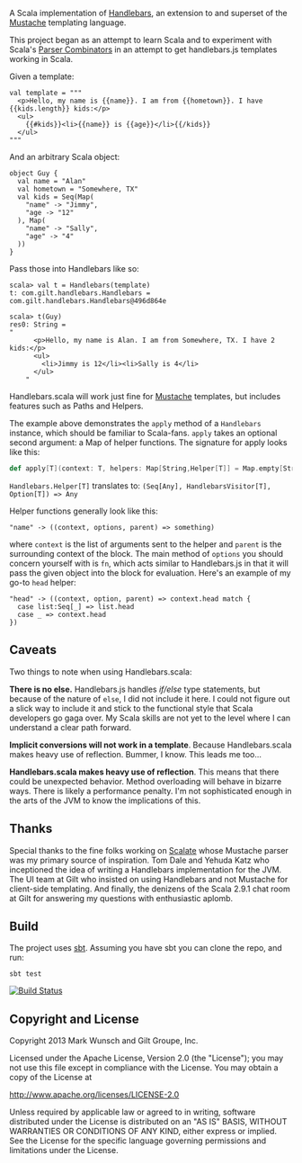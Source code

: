 A Scala implementation of [Handlebars](http://handlebarsjs.com/), an extension to and superset of the [Mustache](http://mustache.github.com/) templating language.

This project began as an attempt to learn Scala and to experiment with Scala's [Parser Combinators](http://www.scala-lang.org/api/current/index.html#scala.util.parsing.combinator.Parsers) in an attempt to get handlebars.js templates working in Scala.

Given a template:

    val template = """
      <p>Hello, my name is {{name}}. I am from {{hometown}}. I have {{kids.length}} kids:</p>
      <ul>
        {{#kids}}<li>{{name}} is {{age}}</li>{{/kids}}
      </ul>
    """

And an arbitrary Scala object:

    object Guy {
      val name = "Alan"
      val hometown = "Somewhere, TX"
      val kids = Seq(Map(
        "name" -> "Jimmy",
        "age -> "12"
      ), Map(
        "name" -> "Sally",
        "age" -> "4"
      ))
    }

Pass those into Handlebars like so:

    scala> val t = Handlebars(template)
    t: com.gilt.handlebars.Handlebars = com.gilt.handlebars.Handlebars@496d864e

    scala> t(Guy)
    res0: String =
    "
          <p>Hello, my name is Alan. I am from Somewhere, TX. I have 2 kids:</p>
          <ul>
            <li>Jimmy is 12</li><li>Sally is 4</li>
          </ul>
        "

Handlebars.scala will work just fine for [Mustache](http://mustache.github.com/mustache.5.html) templates, but includes features such as Paths and Helpers.

The example above demonstrates the `apply` method of a `Handlebars` instance, which should be familiar to Scala-fans. `apply` takes an optional second argument: a Map of helper functions. The signature for apply looks like this:

```scala
def apply[T](context: T, helpers: Map[String,Helper[T]] = Map.empty[String,Helper[T]])
```

`Handlebars.Helper[T]` translates to: `(Seq[Any], HandlebarsVisitor[T], Option[T]) => Any`

Helper functions generally look like this:

    "name" -> ((context, options, parent) => something)

where `context` is the list of arguments sent to the helper and `parent` is the surrounding context of the block. The main method of `options` you should concern yourself with is `fn`, which acts similar to Handlebars.js in that it will pass the given object into the block for evaluation. Here's an example of my go-to `head` helper:

    "head" -> ((context, option, parent) => context.head match {
      case list:Seq[_] => list.head
      case _ => context.head
    })

## Caveats

Two things to note when using Handlebars.scala:

**There is no else.** Handlebars.js handles _if/else_ type statements, but because of the nature of `else`, I did not include it here. I could not figure out a slick way to include it and stick to the functional style that Scala developers go gaga over. My Scala skills are not yet to the level where I can understand a clear path forward.

**Implicit conversions will not work in a template**. Because Handlebars.scala makes heavy use of reflection. Bummer, I know. This leads me too...

**Handlebars.scala makes heavy use of reflection**. This means that there could be unexpected behavior. Method overloading will behave in bizarre ways. There is likely a performance penalty. I'm not sophisticated enough in the arts of the JVM to know the implications of this.

## Thanks

Special thanks to the fine folks working on [Scalate](http://scalate.fusesource.org/) whose Mustache parser was my primary source of inspiration. Tom Dale and Yehuda Katz who inceptioned the idea of writing a Handlebars implementation for the JVM. The UI team at Gilt who insisted on using Handlebars and not Mustache for client-side templating. And finally, the denizens of the Scala 2.9.1 chat room at Gilt for answering my questions with enthusiastic aplomb.

## Build

The project uses [sbt](https://github.com/harrah/xsbt/wiki). Assuming you have sbt you can clone the repo, and run:

    sbt test

[![Build Status](https://secure.travis-ci.org/mwunsch/handlebars.scala.png?branch=master)](http://travis-ci.org/mwunsch/handlebars.scala)

## Copyright and License

Copyright 2013 Mark Wunsch and Gilt Groupe, Inc.

Licensed under the Apache License, Version 2.0 (the "License");
you may not use this file except in compliance with the License.
You may obtain a copy of the License at

   http://www.apache.org/licenses/LICENSE-2.0

Unless required by applicable law or agreed to in writing, software
distributed under the License is distributed on an "AS IS" BASIS,
WITHOUT WARRANTIES OR CONDITIONS OF ANY KIND, either express or implied.
See the License for the specific language governing permissions and
limitations under the License.
